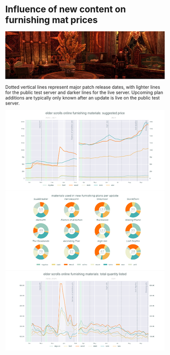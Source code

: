 # Influence of new content on furnishing mat prices

![](images/cafe.jpg)

Dotted vertical lines represent major patch release dates, with lighter lines for the public test server and darker lines for the live server. Upcoming plan additions are typically only known after an update is live on the public test server.


![](images/CKy_prices2.png)
![](images/CKy_mats_update.png)
![](images/CKy_quantity2.png)








